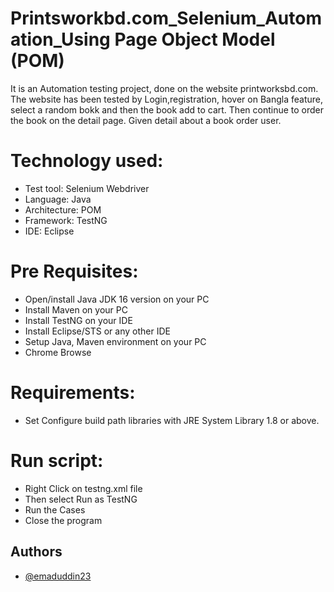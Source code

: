
# Printsworkbd.com_Selenium_Automation_Using Page Object Model (POM)

It is an Automation testing project, done on the website printworksbd.com. The website has been tested by Login,registration, hover on Bangla feature, select a random bokk and then  the book add to cart. Then continue to order the book on the detail page. Given detail about a book order user.

# Technology used:
- Test tool: Selenium Webdriver
- Language: Java
- Architecture: POM
- Framework: TestNG
- IDE: Eclipse

# Pre Requisites:
- Open/install Java JDK 16 version on your PC
- Install Maven on your PC
- Install TestNG on your IDE
- Install Eclipse/STS or any other IDE
- Setup Java, Maven environment on your PC
- Chrome Browse

# Requirements:
- Set Configure build path libraries with JRE System Library 1.8 or above.

# Run script:
- Right Click on testng.xml file
- Then select Run as TestNG
- Run the Cases
- Close the program


## Authors

- [@emaduddin23](https://github.com/emaduddin23)

